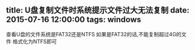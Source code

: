 title: U盘复制文件时系统提示文件过大无法复制
date: 2015-07-16 12:00:00
tags: windows 
---
查看U盘的文件系统是FAT32还是NTFS
如果是FAT32的话,不能复制超过4G的文件
格式化为NTFS即可

